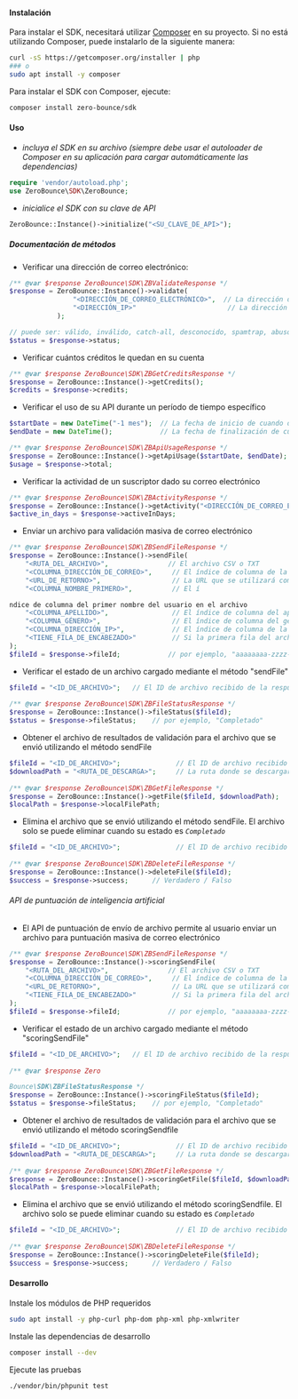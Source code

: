 #### Instalación
Para instalar el SDK, necesitará utilizar [Composer](https://getcomposer.org/) en su proyecto.
Si no está utilizando Composer, puede instalarlo de la siguiente manera:
```bash
curl -sS https://getcomposer.org/installer | php
### o
sudo apt install -y composer
```

Para instalar el SDK con Composer, ejecute:
```bash
composer install zero-bounce/sdk
```

#### Uso
- _incluya el SDK en su archivo (siempre debe usar el autoloader de Composer en su aplicación para cargar automáticamente las dependencias)_
```php
require 'vendor/autoload.php';
use ZeroBounce\SDK\ZeroBounce;
```

- _inicialice el SDK con su clave de API_
```php
ZeroBounce::Instance()->initialize("<SU_CLAVE_DE_API>");
```

##### _Documentación de métodos_

- Verificar una dirección de correo electrónico:
```php
/** @var $response ZeroBounce\SDK\ZBValidateResponse */
$response = ZeroBounce::Instance()->validate(
                "<DIRECCIÓN_DE_CORREO_ELECTRÓNICO>",  // La dirección de correo electrónico que desea validar
                "<DIRECCIÓN_IP>"                       // La dirección IP desde la cual se registró el correo electrónico (puede estar en blanco)
            );

// puede ser: válido, inválido, catch-all, desconocido, spamtrap, abuso, no_enviar_correo
$status = $response->status;
```

- Verificar cuántos créditos le quedan en su cuenta
```php
/** @var $response ZeroBounce\SDK\ZBGetCreditsResponse */
$response = ZeroBounce::Instance()->getCredits();
$credits = $response->credits;
```

- Verificar el uso de su API durante un período de tiempo específico
```php
$startDate = new DateTime("-1 mes");  // La fecha de inicio de cuando desea ver el uso de la API
$endDate = new DateTime();            // La fecha de finalización de cuando desea ver el uso de la API

/** @var $response ZeroBounce\SDK\ZBApiUsageResponse */
$response = ZeroBounce::Instance()->getApiUsage($startDate, $endDate);
$usage = $response->total;
```

- Verificar la actividad de un suscriptor dado su correo electrónico
```php
/** @var $response ZeroBounce\SDK\ZBActivityResponse */
$response = ZeroBounce::Instance()->getActivity("<DIRECCIÓN_DE_CORREO_ELECTRÓNICO>");
$active_in_days = $response->activeInDays;
```

- Enviar un archivo para validación masiva de correo electrónico
```php
/** @var $response ZeroBounce\SDK\ZBSendFileResponse */
$response = ZeroBounce::Instance()->sendFile(
    "<RUTA_DEL_ARCHIVO>",               // El archivo CSV o TXT
    "<COLUMNA_DIRECCIÓN_DE_CORREO>",     // El índice de columna de la dirección de correo electrónico en el archivo. El índice comienza en 1
    "<URL_DE_RETORNO>",                  // La URL que se utilizará como devolución de llamada después de que se envíe el archivo
    "<COLUMNA_NOMBRE_PRIMERO>",          // El í

ndice de columna del primer nombre del usuario en el archivo
    "<COLUMNA_APELLIDO>",                // El índice de columna del apellido del usuario en el archivo
    "<COLUMNA_GÉNERO>",                  // El índice de columna del género del usuario en el archivo
    "<COLUMNA_DIRECCIÓN_IP>",            // El índice de columna de la dirección IP en el archivo
    "<TIENE_FILA_DE_ENCABEZADO>"         // Si la primera fila del archivo enviado es una fila de encabezado. Verdadero o Falso
);
$fileId = $response->fileId;            // por ejemplo, "aaaaaaaa-zzzz-xxxx-yyyy-5003727fffff"
```

- Verificar el estado de un archivo cargado mediante el método "sendFile"
```php
$fileId = "<ID_DE_ARCHIVO>";   // El ID de archivo recibido de la respuesta "sendFile"
 
/** @var $response ZeroBounce\SDK\ZBFileStatusResponse */
$response = ZeroBounce::Instance()->fileStatus($fileId);
$status = $response->fileStatus;    // por ejemplo, "Completado"
```

- Obtener el archivo de resultados de validación para el archivo que se envió utilizando el método sendFile
```php
$fileId = "<ID_DE_ARCHIVO>";              // El ID de archivo recibido de la respuesta "sendFile"
$downloadPath = "<RUTA_DE_DESCARGA>";     // La ruta donde se descargará el archivo
 
/** @var $response ZeroBounce\SDK\ZBGetFileResponse */
$response = ZeroBounce::Instance()->getFile($fileId, $downloadPath);
$localPath = $response->localFilePath;
```

- Elimina el archivo que se envió utilizando el método sendFile. El archivo solo se puede eliminar cuando su estado es _`Completado`_
```php
$fileId = "<ID_DE_ARCHIVO>";              // El ID de archivo recibido de la respuesta "sendFile"
 
/** @var $response ZeroBounce\SDK\ZBDeleteFileResponse */
$response = ZeroBounce::Instance()->deleteFile($fileId);
$success = $response->success;      // Verdadero / Falso
```

###### API de puntuación de inteligencia artificial
- El API de puntuación de envío de archivo permite al usuario enviar un archivo para puntuación masiva de correo electrónico
```php
/** @var $response ZeroBounce\SDK\ZBSendFileResponse */
$response = ZeroBounce::Instance()->scoringSendFile(
    "<RUTA_DEL_ARCHIVO>",               // El archivo CSV o TXT
    "<COLUMNA_DIRECCIÓN_DE_CORREO>",     // El índice de columna de la dirección de correo electrónico en el archivo. El índice comienza en 1
    "<URL_DE_RETORNO>",                  // La URL que se utilizará como devolución de llamada después de que se envíe el archivo
    "<TIENE_FILA_DE_ENCABEZADO>"         // Si la primera fila del archivo enviado es una fila de encabezado. Verdadero o Falso
);
$fileId = $response->fileId;            // por ejemplo, "aaaaaaaa-zzzz-xxxx-yyyy-5003727fffff"
```

- Verificar el estado de un archivo cargado mediante el método "scoringSendFile"
```php
$fileId = "<ID_DE_ARCHIVO>";   // El ID de archivo recibido de la respuesta "sendFile"
 
/** @var $response Zero

Bounce\SDK\ZBFileStatusResponse */
$response = ZeroBounce::Instance()->scoringFileStatus($fileId);
$status = $response->fileStatus;    // por ejemplo, "Completado"
```

- Obtener el archivo de resultados de validación para el archivo que se envió utilizando el método scoringSendfile
```php
$fileId = "<ID_DE_ARCHIVO>";              // El ID de archivo recibido de la respuesta "sendFile"
$downloadPath = "<RUTA_DE_DESCARGA>";     // La ruta donde se descargará el archivo
 
/** @var $response ZeroBounce\SDK\ZBGetFileResponse */
$response = ZeroBounce::Instance()->scoringGetFile($fileId, $downloadPath);
$localPath = $response->localFilePath;
```

- Elimina el archivo que se envió utilizando el método scoringSendfile. El archivo solo se puede eliminar cuando su estado es _`Completado`_
```php
$fileId = "<ID_DE_ARCHIVO>";              // El ID de archivo recibido de la respuesta "sendFile"
 
/** @var $response ZeroBounce\SDK\ZBDeleteFileResponse */
$response = ZeroBounce::Instance()->scoringDeleteFile($fileId);
$success = $response->success;      // Verdadero / Falso
```

#### Desarrollo

Instale los módulos de PHP requeridos
```bash
sudo apt install -y php-curl php-dom php-xml php-xmlwriter
```

Instale las dependencias de desarrollo
```bash
composer install --dev
```

Ejecute las pruebas
```bash
./vendor/bin/phpunit test
```
